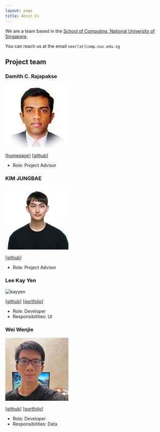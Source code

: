 ```yaml
---
layout: page
title: About Us
---
```


We are a team based in the [School of Computing, National University of Singapore](http://www.comp.nus.edu.sg).

You can reach us at the email `seer[at]comp.nus.edu.sg`

## Project team

### Damith C. Rajapakse

<img alt="damithc" src="images/damithc.png" width="200px">

[[homepage](http://www.comp.nus.edu.sg/~damithch)]
[[github](https://github.com/damithc)]

* Role: Project Advisor

### KIM JUNGBAE

<img alt="jbkim1999" src="images/jbkim1999.png" width="200px">

[[github](https://github.com/jbkim1999)]

* Role: Project Advisor

### Lee Kay Yen

<img alt="kayyen" src="images/kayyen.png" width="200px">

[[github](http://github.com/kayyenl)]
[[portfolio](team/johndoe.md)]

* Role: Developer
* Responsibilities: UI

### Wei Wenjie

<img alt="spwwj" src="images/spwwj.png" width="200px">

[[github](http://github.com/spwwj)]
[[portfolio](team/spwwj.md)]

* Role: Developer
* Responsibilities: Data
